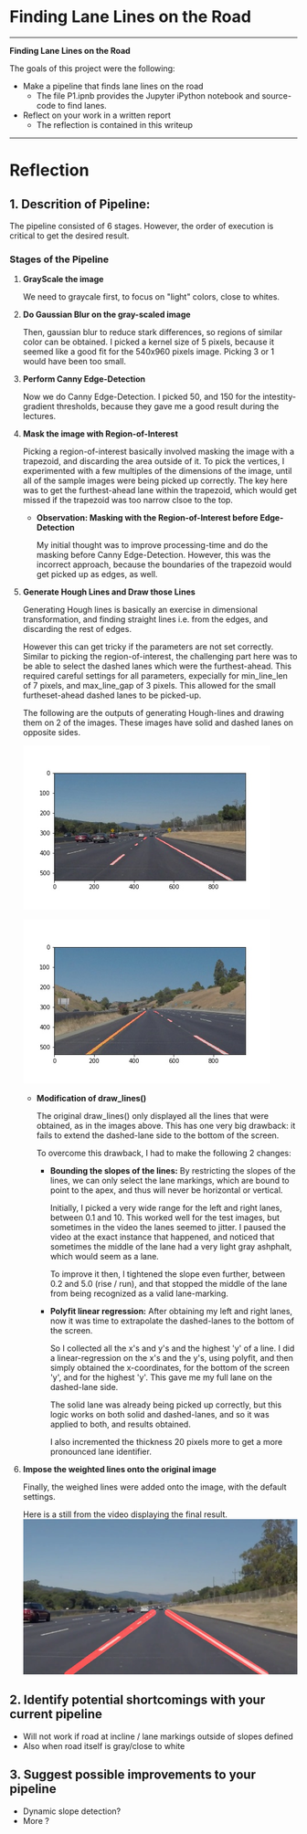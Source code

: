 # **Finding Lane Lines on the Road** 

---

**Finding Lane Lines on the Road**

The goals of this project were the following:

* Make a pipeline that finds lane lines on the road
	* The file P1.ipnb provides the Jupyter iPython notebook and source-code to find lanes.
* Reflect on your work in a written report
	* The reflection is contained in this writeup

[image1]: ./processed_images/processed_solidWhiteCurve.jpg "WhiteCurve"
[image2]: ./processed_images/processed_solidYellowCurve2.jpg "YellowCurve2"
[image3]: ./processed_images/video_still.png "Final"

---

# Reflection

## 1. Descrition of Pipeline:

The pipeline consisted of 6 stages. However, the order of execution is critical to get the desired result.

### Stages of the Pipeline
1. **GrayScale the image**

	We need to graycale first, to focus on "light" colors, close to whites.
	
2. **Do Gaussian Blur on the gray-scaled image**

   Then, gaussian blur to reduce stark differences, so regions of similar color can be obtained.
   I picked a kernel size of 5 pixels, because it seemed like a good fit for the 540x960 pixels image.
   Picking 3 or 1 would have been too small.

3. **Perform Canny Edge-Detection**

   Now we do Canny Edge-Detection. I picked 50, and 150 for the intestity-gradient thresholds, because they gave me a good result during the lectures.

4. **Mask the image with Region-of-Interest**

   Picking a region-of-interest basically involved masking the image with a trapezoid, and discarding the area outside of it. To pick the vertices, I experimented with a few multiples of the dimensions of the image, until all of the sample images were being picked up correctly. The key here was to get the furthest-ahead lane within the trapezoid, which would get missed if the trapezoid was too narrow clsoe to the top.
   
   * **Observation: Masking with the Region-of-Interest before Edge-Detection**
   
     My initial thought was to improve processing-time and do the masking before Canny Edge-Detection.
     However, this was the incorrect approach, because the boundaries of the trapezoid would get picked up as edges, as well.

5. **Generate Hough Lines and Draw those Lines**
   
   Generating Hough lines is basically an exercise in dimensional transformation, and finding straight lines i.e. from the edges, and discarding the rest of edges.
   
   However this can get tricky if the parameters are not set correctly. Similar to picking the region-of-interest, the challenging part here was to be able to select the dashed lanes which were the furthest-ahead. This required careful settings for all parameters, expecially for min_line_len of 7 pixels, and max_line_gap of 3 pixels. This allowed for the small furtheset-ahead dashed lanes to be picked-up.
   
   The following are the outputs of generating Hough-lines and drawing them on 2 of the images. These images have solid and dashed lanes on opposite sides.
   
   ![White Curve Image][image1]
   
   ![Yellow Curve2 Image][image2]

   * **Modification of draw_lines()**

     The original draw_lines() only displayed all the lines that were obtained, as in the images above. This has one very big drawback: it fails to extend the dashed-lane side to the bottom of the screen. 
     
     To overcome this drawback, I had to make the following 2 changes:
     
     + **Bounding the slopes of the lines:** By restricting the slopes of the lines, we can only select the lane markings, which are bound to point to the apex, and thus will never be horizontal or vertical. 

         Initially, I picked a very wide range for the left and right lanes, between 0.1 and 10. This worked well for the test images, but sometimes in the video the lanes seemed to jitter. I paused the video at the exact instance that happened, and noticed that sometimes the middle of the lane had a very light gray ashphalt, which would seem as a lane. 
         
         To improve it then, I tightened the slope even further, between 0.2 and 5.0 (rise / run), and that stopped the middle of the lane from being recognized as a valid lane-marking.
       
     + **Polyfit linear regression:** After obtaining my left and right lanes, now it was time to extrapolate the dashed-lanes to the bottom of the screen. 

         So I collected all the x's and y's and the highest 'y' of a line. I did a linear-regression on the x's and the y's, using polyfit, and then simply obtained the x-coordinates, for the bottom of the screen 'y', and for the highest 'y'. This gave me my full lane on the dashed-lane side. 
     
         The solid lane was already being picked up correctly, but this logic works on both solid and dashed-lanes, and so it was applied to both, and results obtained.
         
         I also incremented the thickness 20 pixels more to get a more pronounced lane identifier.
         
     
6. **Impose the weighted lines onto the original image**

   Finally, the weighed lines were added onto the image, with the default settings.

   Here is a still from the video displaying the final result.
   ![Video Still][image3]


## 2. Identify potential shortcomings with your current pipeline


* Will not work if road at incline / lane markings outside of slopes defined
* Also when road itself is gray/close to white



## 3. Suggest possible improvements to your pipeline

* Dynamic slope detection?
* More ?
